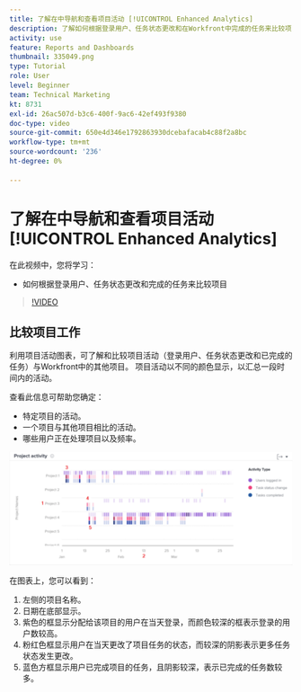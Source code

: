 ```yaml
---
title: 了解在中导航和查看项目活动 [!UICONTROL Enhanced Analytics]
description: 了解如何根据登录用户、任务状态更改和在Workfront中完成的任务来比较项目。
activity: use
feature: Reports and Dashboards
thumbnail: 335049.png
type: Tutorial
role: User
level: Beginner
team: Technical Marketing
kt: 8731
exl-id: 26ac507d-b3c6-400f-9ac6-42ef493f9380
doc-type: video
source-git-commit: 650e4d346e1792863930dcebafacab4c88f2a8bc
workflow-type: tm+mt
source-wordcount: '236'
ht-degree: 0%

---
```


# 了解在中导航和查看项目活动 [!UICONTROL Enhanced Analytics]

在此视频中，您将学习：

* 如何根据登录用户、任务状态更改和完成的任务来比较项目

>[!VIDEO](https://video.tv.adobe.com/v/335049/?quality=12&learn=on)

## 比较项目工作

利用项目活动图表，可了解和比较项目活动（登录用户、任务状态更改和已完成的任务）与Workfront中的其他项目。 项目活动以不同的颜色显示，以汇总一段时间内的活动。

查看此信息可帮助您确定：

* 特定项目的活动。
* 一个项目与其他项目相比的活动。
* 哪些用户正在处理项目以及频率。

![显示项目活动的图像，其中包含下面项目符号中描述的区域的数字](assets/section-2-5.png)

在图表上，您可以看到：

1. 左侧的项目名称。
1. 日期在底部显示。
1. 紫色的框显示分配给该项目的用户在当天登录，而颜色较深的框表示登录的用户数较高。
1. 粉红色框显示用户在当天更改了项目任务的状态，而较深的阴影表示更多任务状态发生更改。
1. 蓝色方框显示用户已完成项目的任务，且阴影较深，表示已完成的任务数较多。
